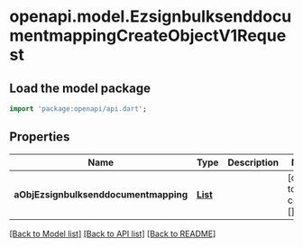 # openapi.model.EzsignbulksenddocumentmappingCreateObjectV1Request

## Load the model package
```dart
import 'package:openapi/api.dart';
```

## Properties
Name | Type | Description | Notes
------------ | ------------- | ------------- | -------------
**aObjEzsignbulksenddocumentmapping** | [**List<EzsignbulksenddocumentmappingRequestCompound>**](EzsignbulksenddocumentmappingRequestCompound.md) |  | [default to const []]

[[Back to Model list]](../README.md#documentation-for-models) [[Back to API list]](../README.md#documentation-for-api-endpoints) [[Back to README]](../README.md)


